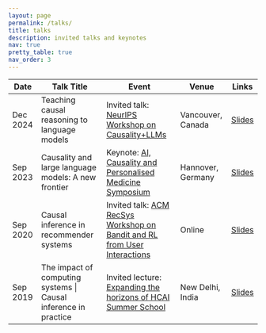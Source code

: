 ```yaml
---
layout: page
permalink: /talks/
title: talks
description: invited talks and keynotes
nav: true
pretty_table: true
nav_order: 3
---
```


| Date     | Talk Title                                                      | Event                                                                                                                  | Venue             | Links                                                                                                           |
| -------- | --------------------------------------------------------------- | ---------------------------------------------------------------------------------------------------------------------- | ----------------- | --------------------------------------------------------------------------------------------------------------- |
| Dec 2024 | Teaching causal reasoning to language models                    | Invited talk: [NeurIPS Workshop on Causality+LLMs](https://calm-workshop-2024.github.io/)                              | Vancouver, Canada | [Slides](/assets/talks/teaching-causal-reasoning-language-models-neurips2024.pdf)                               |
| Sep 2023 | Causality and large language models: A new frontier             | Keynote: [AI, Causality and Personalised Medicine Symposium](https://aicpm2023.de/#info)                               | Hannover, Germany | [Slides](/assets/talks/causality-large-language-models-aicpm-germany.pdf)                                       |
| Sep 2020 | Causal inference in recommender systems                         | Invited talk: [ACM RecSys Workshop on Bandit and RL from User Interactions](https://sites.google.com/view/reveal2020/) | Online            | [Slides](https://www.slideshare.net/AmitSharma315/causal-inference-in-recommender-systems)                      |
| Sep 2019 | The impact of computing systems \| Causal inference in practice | Invited lecture: [Expanding the horizons of HCAI Summer School](https://hcixb.org/past_events/hcai/)                   | New Delhi, India  | [Slides](https://www.slideshare.net/AmitSharma315/the-impact-of-computing-systems-causal-inference-in-practice) |
